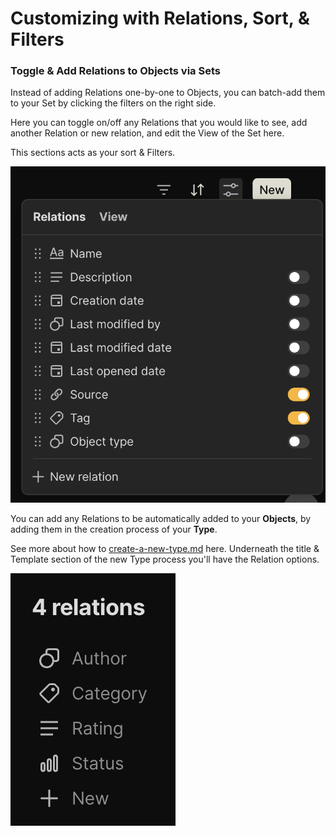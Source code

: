 # Customizing with Relations, Sort, & Filters

### Toggle & Add Relations to Objects via Sets

Instead of adding Relations one-by-one to Objects, you can batch-add them to your Set by clicking the filters on the right side.&#x20;

Here you can toggle on/off any Relations that you would like to see, add another Relation or new relation, and edit the View of the Set here.&#x20;

This sections acts as your sort & Filters.

![](../../.gitbook/assets/image.png)

You can add any Relations to be automatically added to your **Objects**, by adding them in the creation process of your **Type**.&#x20;

See more about how to [create-a-new-type.md](../types/create-a-new-type.md "mention") here. Underneath the title & Template section of the new Type process you'll have the Relation options.&#x20;

![](<../../.gitbook/assets/image (1).png>)
